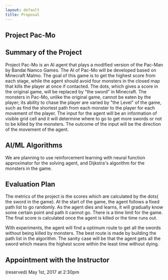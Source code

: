 ```yaml
---
layout: default
title: Proposal
---
```

## Project Pac-Mo

## Summary of the Project


Project Pac-Mo is an AI agent that plays a modified version of the Pac-Man by Bandai
Namco Games. The AI of Pac-Mo will be developed based on Minecraft Malmo. The goal of this game is to get the highest score from each stage, while the agent should avoid four monsters in the closed map that kills the player at once if contacted. The dots, which gives a score in the original game, will be replaced by "the sword" in Minecraft. The monsters in Pac-Mo, unlike the original game, cannot be eaten by the player; its ability to chase the player are varied by "the Level" of the game, such as find the shortest path from each monster to the player for each movement of the player. The input for the agent will be an information of visible grid cell and it will determine where to go to get more swords or not to be killed by the monsters. The outcome of the input will be the direction of the movement of the agent.

## AI/ML Algorithms
We are planning to use reinforcement learning with neural function approximator for the solving agent, and Dijkstra's algorithm for the monsters in the game.

## Evaluation Plan
The metrics of the project is the scores which are calculated by the dots( the sword in the game). At the start of the game, the agent follows a fixed path list to go randomly. As the agent dies and learns, it will gradually know some certain point and path it cannot go. There is a time limit for the game. The final score is calculated once the agent is killed or the time runs out. 

With experiments, the agent will find a optimum route to get all the swords without being killed by monsters. The best route is made by building the path list in the algorithm. The sanity case will be that the agent gets all the sword which means the highest score within the least time without dying.

## Appointment with the Instructor
(reserved) May 1st, 2017 at 2:30pm
